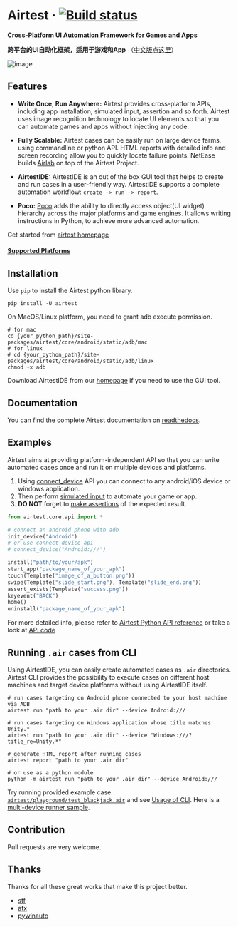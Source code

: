 # Airtest &middot; [![Build status](https://travis-ci.org/AirtestProject/Airtest.svg?branch=master)](https://travis-ci.org/AirtestProject/Airtest)

**Cross-Platform UI Automation Framework for Games and Apps**

**跨平台的UI自动化框架，适用于游戏和App** （[中文版点这里](./README_zh.md)）


![image](./demo.gif)


## Features

*   **Write Once, Run Anywhere:** Airtest provides cross-platform APIs, including app installation, simulated input, assertion and so forth. Airtest uses image recognition technology to locate UI elements so that you can automate games and apps without injecting any code. 

*   **Fully Scalable:** Airtest cases can be easily run on large device farms, using commandline or python API. HTML reports with detailed info and screen recording allow you to quickly locate failure points. NetEase builds [Airlab](https://airlab.163.com/) on top of the Airtest Project.

*   **AirtestIDE:** AirtestIDE is an out of the box GUI tool that helps to create and run cases in a user-friendly way. AirtestIDE supports a complete automation workflow: ``create -> run -> report``.

*   **Poco:** [Poco](https://github.com/AirtestProject/Poco) adds the ability to directly access object(UI widget) hierarchy across the major platforms and game engines. It allows writing instructions in Python, to achieve more advanced automation.

Get started from [airtest homepage](http://airtest.netease.com/)

#### [Supported Platforms](./docs/wiki/device/platforms.md)


## Installation

Use `pip` to install the Airtest python library. 

```Shell
pip install -U airtest
```

On MacOS/Linux platform, you need to grant adb execute permission.

```Shell
# for mac
cd {your_python_path}/site-packages/airtest/core/android/static/adb/mac
# for linux
# cd {your_python_path}/site-packages/airtest/core/android/static/adb/linux
chmod +x adb
```

Download AirtestIDE from our [homepage](http://airtest.netease.com/) if you need to use the GUI tool.


## Documentation

You can find the complete Airtest documentation on [readthedocs](http://airtest.readthedocs.io/).


## Examples

Airtest aims at providing platform-independent API so that you can write automated cases once and run it on multiple devices and platforms.

1. Using [connect_device](http://airtest.readthedocs.io/en/latest/README_MORE.html#connect-device) API you can connect to any android/iOS device or windows application.
1. Then perform [simulated input](http://airtest.readthedocs.io/en/latest/README_MORE.html#simulate-input) to automate your game or app.
1. **DO NOT** forget to [make assertions](http://airtest.readthedocs.io/en/latest/README_MORE.html#make-assertion) of the expected result. 

```Python
from airtest.core.api import *

# connect an android phone with adb
init_device("Android")
# or use connect_device api
# connect_device("Android:///")

install("path/to/your/apk")
start_app("package_name_of_your_apk")
touch(Template("image_of_a_button.png"))
swipe(Template("slide_start.png"), Template("slide_end.png"))
assert_exists(Template("success.png"))
keyevent("BACK")
home()
uninstall("package_name_of_your_apk")
```

For more detailed info, please refer to [Airtest Python API reference](http://airtest.readthedocs.io/en/latest/all_module/airtest.core.api.html) or take a look at [API code](./airtest/core/api.py)


## Running ``.air`` cases from CLI

Using AirtestIDE, you can easily create automated cases as ``.air`` directories.
Airtest CLI provides the possibility to execute cases on different host machines and target device platforms without using AirtestIDE itself.

```Shell
# run cases targeting on Android phone connected to your host machine via ADB
airtest run "path to your .air dir" --device Android:///

# run cases targeting on Windows application whose title matches Unity.*
airtest run "path to your .air dir" --device "Windows:///?title_re=Unity.*"

# generate HTML report after running cases
airtest report "path to your .air dir"

# or use as a python module
python -m airtest run "path to your .air dir" --device Android:///
```

Try running provided example case: [``airtest/playground/test_blackjack.air``](./playground/test_blackjack.air) and see [Usage of CLI](http://airtest.readthedocs.io/en/latest/README_MORE.html#running-air-from-cli). Here is a [multi-device runner sample](https://github.com/AirtestProject/multi-device-runner).


## Contribution

Pull requests are very welcome. 


## Thanks

Thanks for all these great works that make this project better.

- [stf](https://github.com/openstf)
- [atx](https://github.com/NetEaseGame/ATX)
- [pywinauto](https://github.com/pywinauto/pywinauto)
